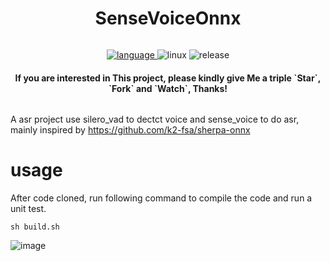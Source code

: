 <h1 align="center">SenseVoiceOnnx </h1>
<div class="column" align="middle">
  <p align="center">
  </p>
  </a>
  <a href="https://en.cppreference.com/w/">
    <img src="https://img.shields.io/badge/Language-C++-blue.svg" alt="language"/>
  </a>
  <img src="https://img.shields.io/badge/platform-Linux-9cf.svg" alt="linux"/>
  <img src="https://img.shields.io/badge/Release-v0.1.0-green.svg" alt="release"/>

<h4 align="center">If you are interested in This project, please kindly give Me a triple `Star`, `Fork` and `Watch`, Thanks!</h4>
</div>

A asr project use silero_vad to dectct voice and sense_voice to do asr, mainly inspired by https://github.com/k2-fsa/sherpa-onnx
# usage
After code cloned, run following command to compile the code and run a unit test.
```
sh build.sh
```
![image](https://github.com/user-attachments/assets/60ae28e3-2f09-4c90-a502-f9ad5b27bd32)
</br>

